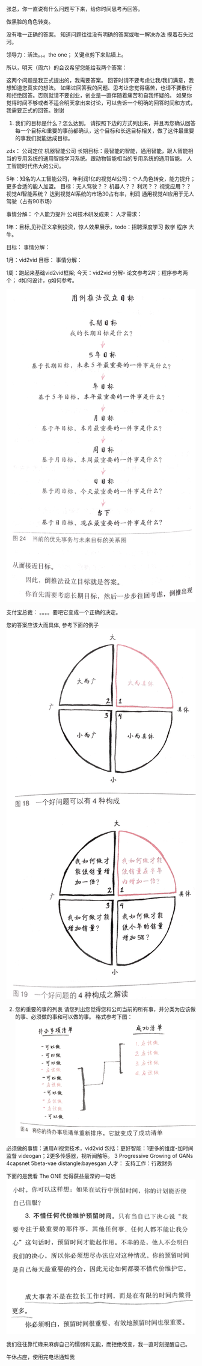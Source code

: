 张总，你一直说有什么问题写下来，给你时间思考再回答。

做黑脸的角色转变。

没有唯一正确的答案。
知道问题往往没有明确的答案或唯一解决办法
摸着石头过河。

领导力：活法。。。the  one； 关键点剪下来贴墙上。



所以，明天（周六）的会议希望您能给我两个答案：

这两个问题是我正式提出的，我需要答案。
回答时请不要考虑让我/我们满意，我想知道您真实的想法。
如果过回答我的问题、思考让您觉得痛苦，也请不要敷衍和拒绝回答。否则就请不要创业，创业是一直伴随着痛苦和自我怀疑的。
如果你觉得时间不够或者不适合明天拿出来讨论，可以告诉一个明确的回答时间和方式，我需要正式的回答。谢谢

1. 我们的目标是什么？怎么达到。
请按照下边的方式列出来，并且再您确认回答每一个目标和重要的事前都确认，这个目标和长远目标相关，做了这件最重要的事我们就能达成目标。


zdx： 公司定位 机器智能公司
长期目标：最智能的智能，通用智能，跟人智能相当的专用系统的通用智能学习系统。跟动物智能相当的专用系统的通用智能。
人工智能时代伟大的公司。


5年：知名的人工智能公司，年利润1亿的视觉AI公司：个人角色转变，能力提升；更多合适的能人加盟。
目标：无人驾驶？？  机器人？？ 利润？？ 视觉应用？？ 视觉AI智能系统？
达到视觉AI系统的市场30占有率，利润
通用视觉AI应用于无人驾驶（占有90市场）

事情分解：
个人能力提升
公司技术研发成果：
人才需求：


1年：目标,见孙正义拿到投资，惊人效果展示，todo：招聘深度学习 数学 程序 大牛。

目标：
事情分解：

1月：vid2vid
目标：
事情分解：


1周：跑起来基础vid2vid框架;
今天：vid2vid 分解- 论文参考2片；程序参考两个； d如何设计，g如何参考。



![](images/settingGoal.png)



支付宝总裁： 。。。。要吧它变成一个正确的决定。


您的答案应该大而具体, 参考下面的例子
![](images/answerrule.png)

2. 您的重要的事的列表
请您列出您觉得您和公司当前的所有事，并分类为应该做的事、必须做的事和可以做的事。
格式参考下图：
![](images/todo-success.png)


必须做的事情：通用AI视觉技术，vid2vid 
包括：更好智能：1更多的维度-加时间监督 videogan；2更多传感器，视听闻触等。   3 Progressive Growing of GANs  4capsnet  5beta-vae distangle:bayesgan
人才：
支持工作：行政财务


下面的是我看 The ONE 觉得获益最深的一句话
![](images/time.png)

我们往往靠忙碌来麻痹自己的懦弱和无能，而拒绝改变，我一直时刻提醒自己。

午休占座，使用完电话通知我